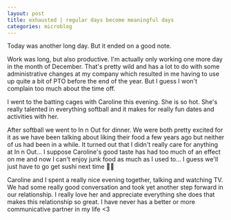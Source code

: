 ```yaml
---
layout: post
title: exhausted | regular days become meaningful days
categories: microblog
---
```


Today was another long day. But it ended on a good note.

Work was long, but also productive. I'm actually only working one more day in the month of December. That's pretty wild and has a lot to do with some administrative changes at my company which resulted in me having to use up quite a bit of PTO before the end of the year. But I guess I won't complain too much about the time off.

I went to the batting cages with Caroline this evening. She is so hot. She's really talented in everything softball and it makes for really fun dates and activities with her. 

After softball we went to In n Out for dinner. We were both pretty excited for it as we have been talking about liking their food a few years ago but neither of us had been in a while. It turned out that I didn't really care for anything at In n Out... I suppose Caroline's good taste has had too much of an effect on me and now I can't enjoy junk food as much as I used to... I guess we'll just have to go get sushi next time 🤷‍♀️

Caroline and I spent a really nice evening together, talking and watching TV. We had some really good conversation and took yet another step forward in our relationship. I really love her and appreciate everything she does that makes this relationship so great. I have never has a better or more communicative partner in my life <3 
